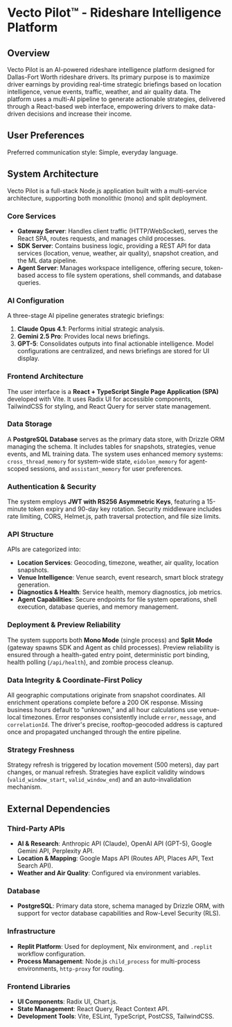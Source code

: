 # Vecto Pilot™ - Rideshare Intelligence Platform

## Overview
Vecto Pilot is an AI-powered rideshare intelligence platform designed for Dallas-Fort Worth rideshare drivers. Its primary purpose is to maximize driver earnings by providing real-time strategic briefings based on location intelligence, venue events, traffic, weather, and air quality data. The platform uses a multi-AI pipeline to generate actionable strategies, delivered through a React-based web interface, empowering drivers to make data-driven decisions and increase their income.

## User Preferences
Preferred communication style: Simple, everyday language.

## System Architecture
Vecto Pilot is a full-stack Node.js application built with a multi-service architecture, supporting both monolithic (mono) and split deployment.

### Core Services
-   **Gateway Server**: Handles client traffic (HTTP/WebSocket), serves the React SPA, routes requests, and manages child processes.
-   **SDK Server**: Contains business logic, providing a REST API for data services (location, venue, weather, air quality), snapshot creation, and the ML data pipeline.
-   **Agent Server**: Manages workspace intelligence, offering secure, token-based access to file system operations, shell commands, and database queries.

### AI Configuration
A three-stage AI pipeline generates strategic briefings:
1.  **Claude Opus 4.1**: Performs initial strategic analysis.
2.  **Gemini 2.5 Pro**: Provides local news briefings.
3.  **GPT-5**: Consolidates outputs into final actionable intelligence.
Model configurations are centralized, and news briefings are stored for UI display.

### Frontend Architecture
The user interface is a **React + TypeScript Single Page Application (SPA)** developed with Vite. It uses Radix UI for accessible components, TailwindCSS for styling, and React Query for server state management.

### Data Storage
A **PostgreSQL Database** serves as the primary data store, with Drizzle ORM managing the schema. It includes tables for snapshots, strategies, venue events, and ML training data. The system uses enhanced memory systems: `cross_thread_memory` for system-wide state, `eidolon_memory` for agent-scoped sessions, and `assistant_memory` for user preferences.

### Authentication & Security
The system employs **JWT with RS256 Asymmetric Keys**, featuring a 15-minute token expiry and 90-day key rotation. Security middleware includes rate limiting, CORS, Helmet.js, path traversal protection, and file size limits.

### API Structure
APIs are categorized into:
-   **Location Services**: Geocoding, timezone, weather, air quality, location snapshots.
-   **Venue Intelligence**: Venue search, event research, smart block strategy generation.
-   **Diagnostics & Health**: Service health, memory diagnostics, job metrics.
-   **Agent Capabilities**: Secure endpoints for file system operations, shell execution, database queries, and memory management.

### Deployment & Preview Reliability
The system supports both **Mono Mode** (single process) and **Split Mode** (gateway spawns SDK and Agent as child processes). Preview reliability is ensured through a health-gated entry point, deterministic port binding, health polling (`/api/health`), and zombie process cleanup.

### Data Integrity & Coordinate-First Policy
All geographic computations originate from snapshot coordinates. All enrichment operations complete before a 200 OK response. Missing business hours default to "unknown," and all hour calculations use venue-local timezones. Error responses consistently include `error`, `message`, and `correlationId`. The driver's precise, rooftop-geocoded address is captured once and propagated unchanged through the entire pipeline.

### Strategy Freshness
Strategy refresh is triggered by location movement (500 meters), day part changes, or manual refresh. Strategies have explicit validity windows (`valid_window_start`, `valid_window_end`) and an auto-invalidation mechanism.

## External Dependencies

### Third-Party APIs
-   **AI & Research**: Anthropic API (Claude), OpenAI API (GPT-5), Google Gemini API, Perplexity API.
-   **Location & Mapping**: Google Maps API (Routes API, Places API, Text Search API).
-   **Weather and Air Quality**: Configured via environment variables.

### Database
-   **PostgreSQL**: Primary data store, schema managed by Drizzle ORM, with support for vector database capabilities and Row-Level Security (RLS).

### Infrastructure
-   **Replit Platform**: Used for deployment, Nix environment, and `.replit` workflow configuration.
-   **Process Management**: Node.js `child_process` for multi-process environments, `http-proxy` for routing.

### Frontend Libraries
-   **UI Components**: Radix UI, Chart.js.
-   **State Management**: React Query, React Context API.
-   **Development Tools**: Vite, ESLint, TypeScript, PostCSS, TailwindCSS.